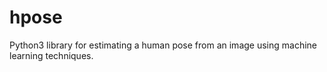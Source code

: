 # hpose
Python3 library for estimating a human pose from an image using machine learning techniques. 

